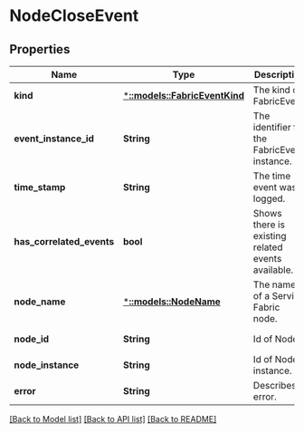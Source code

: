# NodeCloseEvent

## Properties
Name | Type | Description | Notes
------------ | ------------- | ------------- | -------------
**kind** | [***::models::FabricEventKind**](FabricEventKind.md) | The kind of FabricEvent. | [default to null]
**event_instance_id** | **String** | The identifier for the FabricEvent instance. | [default to null]
**time_stamp** | **String** | The time event was logged. | [default to null]
**has_correlated_events** | **bool** | Shows there is existing related events available. | [optional] [default to null]
**node_name** | [***::models::NodeName**](NodeName.md) | The name of a Service Fabric node. | [default to null]
**node_id** | **String** | Id of Node. | [default to null]
**node_instance** | **String** | Id of Node instance. | [default to null]
**error** | **String** | Describes error. | [default to null]

[[Back to Model list]](../README.md#documentation-for-models) [[Back to API list]](../README.md#documentation-for-api-endpoints) [[Back to README]](../README.md)


